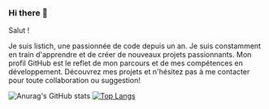 ### Hi there 👋

Salut ! 

Je suis  listich, une passionnée de code depuis un an.
Je suis constamment en train d'apprendre et de créer de nouveaux projets passionnants. 
Mon profil GitHub est le reflet de mon parcours et de mes compétences en développement.
Découvrez mes projets et n'hésitez pas à me contacter pour toute collaboration ou suggestion!

![Anurag's GitHub stats](https://github-readme-stats.vercel.app/api?username=Listich&show_icons=true&theme=radical)
[![Top Langs](https://github-readme-stats.vercel.app/api/top-langs/?username=Listich&layout=donut)](https://github.com/anuraghazra/github-readme-stats)
